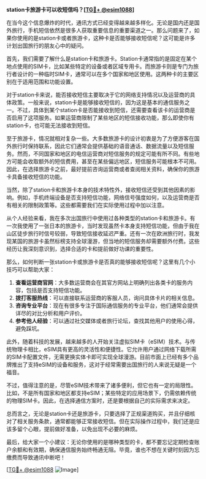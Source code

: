 **station卡旅游卡可以收短信吗？[[TG💪+ @esim1088](https://t.me/s/esim1088)]**

在当今这个信息爆炸的时代，通讯方式已经变得越来越多样化。无论是国内还是国外旅行，手机短信依然是很多人获取重要信息的重要渠道之一。那么问题来了，如果你使用的是station卡或者旅游卡，这种卡是否能够接收短信呢？这可能是许多计划出国旅行的朋友心中的疑问。

首先，我们需要了解什么是station卡和旅游卡。Station卡通常指的是固定在某个地点使用的SIM卡，比如某些特定的设备或者区域专用卡。而旅游卡则是专门为旅行者设计的一种临时SIM卡，通常可以在多个国家和地区使用。这两种卡的主要区别在于适用范围和功能设置。

对于station卡来说，能否接收短信主要取决于它的网络支持情况以及运营商的具体政策。一般来说，station卡是能够接收短信的，因为这是基本的通信服务之一。不过，具体到某个station卡是否能接收到短信，还需要查看该卡的运营商是否启用了这项服务。如果运营商限制了某些地区的短信接收功能，那么即使你有station卡，也可能无法接收到短信。

至于旅游卡，情况就相对复杂一些。大多数旅游卡的设计初衷是为了方便游客在国外旅行时保持联系，因此它们通常会提供基础的语音通话、数据流量以及短信服务。然而，不同国家和地区的电信运营商对短信服务的规定可能有所不同。有些地方可能会收取额外的短信费用，甚至在某些偏远地区，短信服务可能根本不可用。因此，在选择旅游卡之前，最好提前咨询运营商或者查阅相关资料，确保你的旅游卡具备接收短信的功能。

当然，除了station卡和旅游卡本身的技术特性外，接收短信还受到其他因素的影响。例如，手机终端设备是否支持短信功能，网络信号强度如何，以及运营商是否有相关的限制政策等。这些都需要我们在实际使用过程中加以注意。

从个人经验来看，我在多次出国旅行中使用过各种类型的station卡和旅游卡。有一次我使用了一张日本的旅游卡，当时发现虽然卡本身支持短信功能，但由于我在山区徒步旅行时信号较弱，导致短信接收延迟严重。还有一次在欧洲旅行时，我发现某国的旅游卡虽然标榜支持全球漫游，但当地的短信服务却需要额外付费。这些经历让我深刻意识到，选择合适的卡和提前做好功课的重要性。

那么，如何判断一张station卡或旅游卡是否真的能够接收短信呢？这里有几个小技巧可以帮助大家：

1. **查看运营商官网**：大多数运营商会在其官方网站上明确列出各类卡的服务内容，包括是否支持短信功能。
2. **拨打客服热线**：可以直接联系运营商的客服人员，询问具体卡片的相关信息。
3. **咨询专业平台**：现在有很多专注于国际通信服务的专业平台，他们通常会提供详尽的对比分析和用户评价。
4. **参考他人经验**：可以通过社交媒体或者旅行论坛，查找其他用户的使用心得，避免踩坑。

此外，随着科技的发展，越来越多的人开始关注虚拟SIM卡（eSIM）技术。与传统物理卡相比，eSIM具有更高的灵活性和便捷性。它允许用户通过网络下载所需的SIM卡配置文件，无需更换实体卡即可实现全球漫游。目前市面上已经有多个品牌推出了支持eSIM的设备和服务，这对于经常需要出国旅行的人来说无疑是一个福音。

不过，值得注意的是，尽管eSIM技术带来了诸多便利，但它也有一定的局限性。比如，不是所有国家和地区都支持eSIM；某些特定的应用场景下，仍需依赖传统的物理SIM卡。因此，在选择通信方案时，还是要根据自己的实际需求来决定。

总而言之，无论是station卡还是旅游卡，只要选择了正规渠道购买，并且仔细核对了相关服务条款，通常都能够正常接收短信。但在实际操作过程中，我们还是应该多留个心眼，提前做好准备，以免出现不必要的麻烦。

最后，给大家一个小建议：无论你使用的是哪种类型的卡，都不要忘记定期检查账户余额和有效期，确保通信服务始终畅通无阻。毕竟，谁也不想在关键时刻因为忘缴费而导致通讯中断吧！

[[TG💪+ @esim1088](https://t.me/s/esim1088) ![Image](https://i.postimg.cc/4NQfJmqS/Snipaste-2025-05-13-00-14-12.png)]